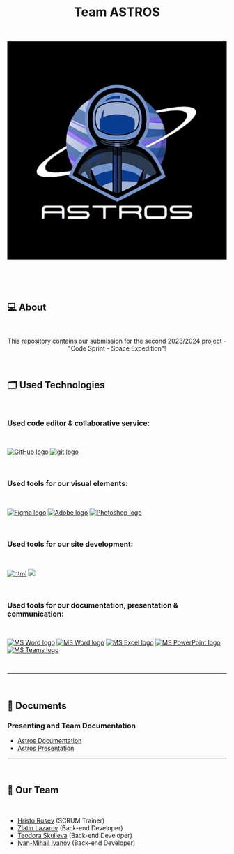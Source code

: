 <h1 align="center">Team ASTROS</h1>

 

<p align="center">
<img src="./logo/logo-final.png">
</p>

 






 

## 💻 About

 

<p align="center">This repository contains our submission for the second 2023/2024 project - "Code Sprint - Space Expedition"!</p>

 

## 🗂️ Used Technologies

 

### Used code editor & collaborative service:

 

<p align="left" gap="10px">

<a href="https://github.com/"><img src="./images/icons/GitHub-Mark.png" alt="GitHub logo" width=52px /></a>
<a href="https://git-scm.com/"><img src="./images/icons/Git-Icon-Black.png" alt="git logo" width=52px /></a>
</p>

 

### Used tools for our visual elements:

 

<p align="left" gap="10px">
<a href="https://www.figma.com"><img src="./images/icons/figma logo.png" alt="Figma logo" width=48px/></a>
<a href="https://www.adobe.com/bg/products/illustrator.html"><img src="./images/icons/Adobe_Illustrator_CC_icon.png" alt="Adobe logo" width=48px/></a>
<a href="https://www.adobe.com/bg/products/photoshop/"><img src="./images/icons/1200px-Adobe_Photoshop_Mobile_icon.png" alt="Photoshop logo" width=48px/></a>

 

### Used tools for our site development:

 
<p align="left" gap="10px">

<a href="#"><img src="./images/icons/html logo.png" alt="html" width=48px /></a>
<a href="#"><img src="./images/icons/css-logo.png" width=52px /></a>
</p>


 

### Used tools for our documentation, presentation & communication:

 
<p align="left" gap="10px">
<a href="https://www.microsoft.com/en-ww/microsoft-365/onedrive/online-cloud-storage"><img src="https://www.myce.com/wp-content/images_posts/2017/03/myce-onedrive-logo.png" alt="MS Word logo" width=48px /></a>
<a href="https://www.microsoft.com/en-ww/microsoft-365/word"><img src="https://img.icons8.com/color/344/ms-word.png" alt="MS Word logo" width=48px /></a>
<a href="https://www.microsoft.com/en-ww/microsoft-365/excel"><img src="https://img.icons8.com/color/344/ms-excel.png" alt="MS Excel logo" width=48px /></a>
<a href="https://www.microsoft.com/en-ww/microsoft-365/powerpoint"><img src="https://img.icons8.com/color/344/ms-powerpoint.png" alt="MS PowerPoint logo" width=48px /></a>
<a href="https://www.microsoft.com/en/microsoft-teams/group-chat-software"><img src="https://img.icons8.com/color/344/microsoft-teams.png" alt = "MS Teams logo" width=46px /></a>
</p>

 

<hr>

 

## 📄 Documents



### Presenting and Team Documentation



- [Astros Documentation](documentation/ASTROS-documentation.docx)
- [Astros Presentation](documentation/ASTROS-presentation.pptx)
 


<hr>

 

## 🧒 Our Team

 

- <a href = "https://github.com/HPRusev22">Hristo Rusev</a> (SCRUM Trainer) 
- <a href = "https://github.com/ZRLazarov22">Zlatin Lazarov</a> (Back-end Developer)
- <a href = "https://github.com/TDSkulieva22">Teodora Skulieva</a> (Back-end Developer)
- <a href = "https://github.com/IIIvanov22">Ivan-Mihail Ivanov</a> (Back-end Developer)


 